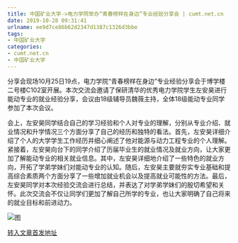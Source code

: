 ```yaml
---
title: 中国矿业大学->电力学院举办“青春榜样在身边”专业经验分享会 | cumt.net.cn
date: 2019-10-28 09:31:41
urlname: ee9d7ce86b62d2347d1387c1326d3bbe
tags: 
- 中国矿业大学
categories:
- cumt.net.cn
- 中国矿业大学
---
```

分享会现场10月25日19点，电力学院“青春榜样在身边”专业经验分享会于博学楼二号楼C102室开展。本次交流会邀请了保研清华的优秀电力学院学生左安昊进行能动专业的就业经验分享，会议由18级辅导员魏薇主持，全体18级能动专业同学参加了本次会议。

会上，左安昊同学结合自己的学习经验和个人对专业的理解，分别从专业介绍、就业情况和升学情况三个方面分享了自己的经历和独特的看法。首先，左安昊详细介绍了个人的大学学生工作经历并细心阐述了他对能源与动力工程专业的个人理解。紧接着，左安昊向台下的同学介绍了历届毕业生的就业情况及就业方向，让大家更加了解能动专业的相关就业信息。其中，左安昊详细地介绍了一些特色的就业方向，开拓了学弟学妹们对能动专业的认知。随后，左安昊主要就夯实专业基础和提高综合素质两个方面分享了一些增加就业机会以及提高就业可能性的方法。最后，左安昊同学对本次经验交流会进行总结，并表达了对学弟学妹们的殷切希望和关怀。此次交流会不仅让同学们更加了解自己所学的专业，也让大家明确了自己将来的就业目标和前进动力。  

![图](http://xwzx.cumt.edu.cn/_upload/article/images/38/82/92ef78da491ba814aa9f6e0c4913/61ce3511-0705-4751-8ba6-d7f25648aebb.jpg)

[转入文章首发地址](http://xwzx.cumt.edu.cn/58/80/c523a546944/page.htm)